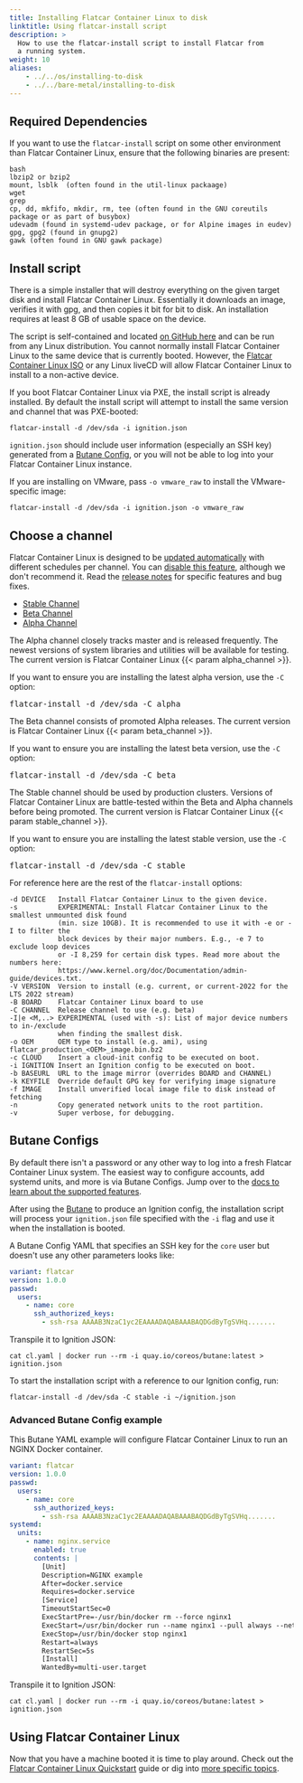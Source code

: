 ```yaml
---
title: Installing Flatcar Container Linux to disk
linktitle: Using flatcar-install script
description: >
  How to use the flatcar-install script to install Flatcar from
  a running system.
weight: 10
aliases:
    - ../../os/installing-to-disk
    - ../../bare-metal/installing-to-disk
---
```

## Required Dependencies
If you want to use the `flatcar-install` script on some other environment than Flatcar Container Linux, ensure that the following binaries are present:
```
bash
lbzip2 or bzip2 
mount, lsblk  (often found in the util-linux packaage)
wget
grep
cp, dd, mkfifo, mkdir, rm, tee (often found in the GNU coreutils package or as part of busybox)
udevadm (found in systemd-udev package, or for Alpine images in eudev)
gpg, gpg2 (found in gnupg2)
gawk (often found in GNU gawk package) 
```


## Install script

There is a simple installer that will destroy everything on the given target disk and install Flatcar Container Linux. Essentially it downloads an image, verifies it with gpg, and then copies it bit for bit to disk. An installation requires at least 8 GB of usable space on the device.

The script is self-contained and located [on GitHub here][flatcar-install] and can be run from any Linux distribution. You cannot normally install Flatcar Container Linux to the same device that is currently booted. However, the [Flatcar Container Linux ISO][flatcar-iso] or any Linux liveCD will allow Flatcar Container Linux to install to a non-active device.

If you boot Flatcar Container Linux via PXE, the install script is already installed. By default the install script will attempt to install the same version and channel that was PXE-booted:

```shell
flatcar-install -d /dev/sda -i ignition.json
```

`ignition.json` should include user information (especially an SSH key) generated from a [Butane Config][butane-section], or you will not be able to log into your Flatcar Container Linux instance.

If you are installing on VMware, pass `-o vmware_raw` to install the VMware-specific image:

```shell
flatcar-install -d /dev/sda -i ignition.json -o vmware_raw
```

## Choose a channel

Flatcar Container Linux is designed to be [updated automatically][update-strategies] with different schedules per channel. You can [disable this feature][update-strategies], although we don't recommend it. Read the [release notes][release-notes] for specific features and bug fixes.

<div id="install">
  <ul class="nav nav-tabs">
    <li class="active"><a href="#stable-create" data-toggle="tab">Stable Channel</a></li>
    <li><a href="#beta-create" data-toggle="tab">Beta Channel</a></li>
    <li><a href="#alpha-create" data-toggle="tab">Alpha Channel</a></li>
  </ul>
  <div class="tab-content coreos-docs-image-table">
    <div class="tab-pane" id="alpha-create">
      <p>The Alpha channel closely tracks master and is released frequently. The newest versions of system libraries and utilities will be available for testing. The current version is Flatcar Container Linux {{< param alpha_channel >}}.</p>
      <p>If you want to ensure you are installing the latest alpha version, use the <code>-C</code> option:</p>
      <pre>flatcar-install -d /dev/sda -C alpha</pre>
    </div>
    <div class="tab-pane" id="beta-create">
      <p>The Beta channel consists of promoted Alpha releases. The current version is Flatcar Container Linux {{< param beta_channel >}}.</p>
      <p>If you want to ensure you are installing the latest beta version, use the <code>-C</code> option:</p>
      <pre>flatcar-install -d /dev/sda -C beta</pre>
    </div>
    <div class="tab-pane active" id="stable-create">
      <p>The Stable channel should be used by production clusters. Versions of Flatcar Container Linux are battle-tested within the Beta and Alpha channels before being promoted. The current version is Flatcar Container Linux {{< param stable_channel >}}.</p>
      <p>If you want to ensure you are installing the latest stable version, use the <code>-C</code> option:</p>
      <pre>flatcar-install -d /dev/sda -C stable</pre>
    </div>
  </div>
</div>

For reference here are the rest of the `flatcar-install` options:

```shell
-d DEVICE   Install Flatcar Container Linux to the given device.
-s          EXPERIMENTAL: Install Flatcar Container Linux to the smallest unmounted disk found
            (min. size 10GB). It is recommended to use it with -e or -I to filter the
            block devices by their major numbers. E.g., -e 7 to exclude loop devices
            or -I 8,259 for certain disk types. Read more about the numbers here:
            https://www.kernel.org/doc/Documentation/admin-guide/devices.txt.
-V VERSION  Version to install (e.g. current, or current-2022 for the LTS 2022 stream)
-B BOARD    Flatcar Container Linux board to use
-C CHANNEL  Release channel to use (e.g. beta)
-I|e <M,..> EXPERIMENTAL (used with -s): List of major device numbers to in-/exclude
            when finding the smallest disk.
-o OEM      OEM type to install (e.g. ami), using flatcar_production_<OEM>_image.bin.bz2
-c CLOUD    Insert a cloud-init config to be executed on boot.
-i IGNITION Insert an Ignition config to be executed on boot.
-b BASEURL  URL to the image mirror (overrides BOARD and CHANNEL)
-k KEYFILE  Override default GPG key for verifying image signature
-f IMAGE    Install unverified local image file to disk instead of fetching
-n          Copy generated network units to the root partition.
-v          Super verbose, for debugging.
```

## Butane Configs

By default there isn't a password or any other way to log into a fresh Flatcar Container Linux system. The easiest way to configure accounts, add systemd units, and more is via Butane Configs. Jump over to the [docs to learn about the supported features][butane].

After using the [Butane][butane] to produce an Ignition config, the installation script will process your `ignition.json` file specified with the `-i` flag and use it when the installation is booted.

A Butane Config YAML that specifies an SSH key for the `core` user but doesn't use any other parameters looks like:

```yaml
variant: flatcar
version: 1.0.0
passwd:
  users:
    - name: core
      ssh_authorized_keys:
        - ssh-rsa AAAAB3NzaC1yc2EAAAADAQABAAABAQDGdByTgSVHq.......
```

Transpile it to Ignition JSON:

```shell
cat cl.yaml | docker run --rm -i quay.io/coreos/butane:latest > ignition.json
```

To start the installation script with a reference to our Ignition config, run:

```shell
flatcar-install -d /dev/sda -C stable -i ~/ignition.json
```

### Advanced Butane Config example

This Butane YAML example will configure Flatcar Container Linux to run an NGINX Docker container.

```yaml
variant: flatcar
version: 1.0.0
passwd:
  users:
    - name: core
      ssh_authorized_keys:
        - ssh-rsa AAAAB3NzaC1yc2EAAAADAQABAAABAQDGdByTgSVHq.......
systemd:
  units:
    - name: nginx.service
      enabled: true
      contents: |
        [Unit]
        Description=NGINX example
        After=docker.service
        Requires=docker.service
        [Service]
        TimeoutStartSec=0
        ExecStartPre=-/usr/bin/docker rm --force nginx1
        ExecStart=/usr/bin/docker run --name nginx1 --pull always --net host docker.io/nginx:1
        ExecStop=/usr/bin/docker stop nginx1
        Restart=always
        RestartSec=5s
        [Install]
        WantedBy=multi-user.target
```

Transpile it to Ignition JSON:

```shell
cat cl.yaml | docker run --rm -i quay.io/coreos/butane:latest > ignition.json
```

## Using Flatcar Container Linux

Now that you have a machine booted it is time to play around. Check out the [Flatcar Container Linux Quickstart][quickstart] guide or dig into [more specific topics][docs-root].

[quickstart]: ../
[docs-root]: ../../
[update-strategies]: ../../setup/releases/update-strategies
[release-notes]: https://flatcar-linux.org/releases
[flatcar-iso]: booting-with-iso
[butane-section]: #butane-configs
[flatcar-install]: https://raw.githubusercontent.com/flatcar-linux/init/flatcar-master/bin/flatcar-install
[cl-configs]: ../../provisioning/cl-config
[butane]: ../../provisioning/config-transpiler
